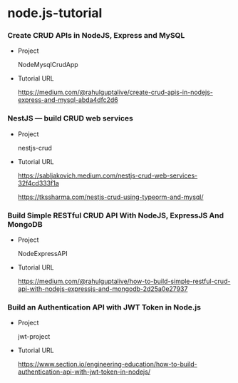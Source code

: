 # node.js-tutorial

### Create CRUD APIs in NodeJS, Express and MySQL

- Project

  NodeMysqlCrudApp

- Tutorial URL

  https://medium.com/@rahulguptalive/create-crud-apis-in-nodejs-express-and-mysql-abda4dfc2d6

### NestJS — build CRUD web services

- Project

  nestjs-crud
  
- Tutorial URL

  https://sabljakovich.medium.com/nestjs-crud-web-services-32f4cd333f1a
  
  https://tkssharma.com/nestjs-crud-using-typeorm-and-mysql/
  
### Build Simple RESTful CRUD API With NodeJS, ExpressJS And MongoDB

- Project

  NodeExpressAPI
  
- Tutorial URL

  https://medium.com/@rahulguptalive/how-to-build-simple-restful-crud-api-with-nodejs-expressjs-and-mongodb-2d25a0e27937

### Build an Authentication API with JWT Token in Node.js

- Project

  jwt-project
  
- Tutorial URL

  https://www.section.io/engineering-education/how-to-build-authentication-api-with-jwt-token-in-nodejs/  

